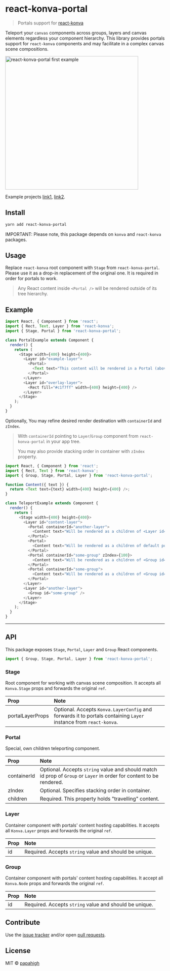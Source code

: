 # react-konva-portal

> Portals support for [react-konva](https://github.com/konvajs/react-konva)

Teleport your `canvas` components across groups, layers and canvas elements regardless your component hierarchy. This
library provides portals support for `react-konva` components and may
facilitate in&nbsp;a&nbsp;complex canvas scene compositions.

<img src="https://i.imgur.com/XKOPPBN.gif[420,420]" width="420px" alt="react-konva-portal first example" />
<br/>

Example projects [link1](https://github.com/papahigh/react-konva-portal/tree/master/example-1),
[link2](https://github.com/papahigh/react-konva-portal/tree/master/example-2).

## Install

```bash
yarn add react-konva-portal
```

IMPORTANT: Please note, this package depends on `konva` and `react-konva` packages.

## Usage

Replace `react-konva` root component with `Stage` from `react-konva-portal`. Please use it as a drop-in replacement of
the original one. It is required in order for portals to work.

> Any React content inside `<Portal />` will be&nbsp;rendered outside of&nbsp;its tree hierarchy.

## Example

```javascript
import React, { Component } from 'react';
import { Rect, Text, Layer } from 'react-konva';
import { Stage, Portal } from 'react-konva-portal';

class PortalExample extends Component {
  render() {
    return (
      <Stage width={400} height={400}>
        <Layer id="example-layer">
          <Portal>
            <Text text="This content will be rendered in a Portal (above overlay-layer)." width={400} height={400} />
          </Portal>
        </Layer>
        <Layer id="overlay-layer">
          <Rect fill="#c1f7ff" width={400} height={400} />
        </Layer>
      </Stage>
    );
  }
}
```

Optionally, You may refine desired render destination with `containerId` and `zIndex`.

> With `containerId` pointing to&nbsp;`Layer`/`Group` component from `react-konva-portal`
> in&nbsp;your app&nbsp;tree.
>
> You may also provide stacking order in&nbsp;container with `zIndex` property.

```javascript
import React, { Component } from 'react';
import { Rect, Text } from 'react-konva';
import { Group, Stage, Portal, Layer } from 'react-konva-portal';

function Content({ text }) {
  return <Text text={text} width={400} height={400} />;
}

class TeleportExample extends Component {
  render() {
    return (
      <Stage width={400} height={400}>
        <Layer id="content-layer">
          <Portal containerId="another-layer">
            <Content text="Will be rendered as a children of <Layer id={'another-layer'} />" />
          </Portal>
          <Portal>
            <Content text="Will be rendered as a children of default portals layer in `Stage`" />
          </Portal>
          <Portal containerId="some-group" zIndex={100}>
            <Content text="Will be rendered as a children of <Group id={'some-group'} /> with specified stacking order" />
          </Portal>
          <Portal containerId="some-group">
            <Content text="Will be rendered as a children of <Group id={'some-group'} />" />
          </Portal>
        </Layer>
        <Layer id="another-layer">
          <Group id="some-group" />
        </Layer>
      </Stage>
    );
  }
}
```

---

## API

This package exposes `Stage`, `Portal`, `Layer` and `Group` React components.

```javascript
import { Group, Stage, Portal, Layer } from 'react-konva-portal';
```

### Stage

Root component for working with canvas scene composition. It accepts all `Konva.Stage` props and forwards the original
`ref`.

| Prop               | Note                                                                                                                                |
| :----------------- | :---------------------------------------------------------------------------------------------------------------------------------- |
| portalLayerProps | Optional. Accepts `Konva.LayerConfig` and forwards it&nbsp;to&nbsp;portals containing `Layer` instance from `react-konva`. |

### Portal

Special, own children teleporting component.

| Prop          | Note                                                                                                                   |
| :------------ | :--------------------------------------------------------------------------------------------------------------------- |
| containerId   | Optional. Accepts `string` value and should match id prop of `Group` or `Layer` in order for content to be rendered.   |
| zIndex        | Optional. Specifies stacking order in container.                                                                       |
| children      | Required. This property holds "travelling" content.                                                                    |

### Layer

Container component with portals' content hosting capabilities. It&nbsp;accepts all `Konva.Layer` props and forwards the original
`ref`.

| Prop | Note                                                   |
| :--- | :----------------------------------------------------- |
| id   | Required. Accepts `string` value and should be unique. |

### Group

Container component with portals' content hosting capabilities. It&nbsp;accept all `Konva.Node` props and forwards the original `ref`.

| Prop | Note                                                   |
| :--- | :----------------------------------------------------- |
| id   | Required. Accepts `string` value and should be unique. |

## Contribute

Use the [issue tracker](https://github.com/papahigh/react-konva-portal/issues) and/or open
[pull requests](https://github.com/papahigh/react-konva-portal/pulls).

## License

MIT © [papahigh](https://github.com/papahigh)
